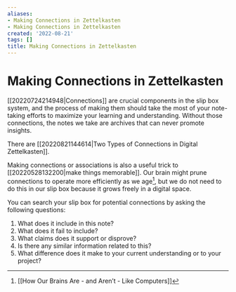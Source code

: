 ```yaml
---
aliases:
- Making Connections in Zettelkasten
- Making Connections in Zettelkasten
created: '2022-08-21'
tags: []
title: Making Connections in Zettelkasten
---
```


# Making Connections in Zettelkasten

[[20220724214948|Connections]] are crucial components in the slip box system, and the process of making them should take the most of your note-taking efforts to maximize your learning and understanding. Without those connections, the notes we take are archives that can never promote insights.

There are [[20220821144614|Two Types of Connections in Digital Zettelkasten]].

Making connections or associations is also a useful trick to [[20220528132200|make things memorable]]. Our brain might prune connections to operate more efficiently as we age[^1], but we do not need to do this in our slip box because it grows freely in a digital space.

You can search your slip box for potential connections by asking the following questions:
1. What does it include in this note?
2. What does it fail to include?
3. What claims does it support or disprove?
4. Is there any similar information related to this?
5. What difference does it make to your current understanding or to your project?

[^1]: [[How Our Brains Are - and Aren’t - Like Computers]]